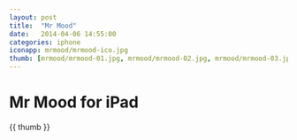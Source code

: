 ```yaml
---
layout: post
title:  "Mr Mood"
date:   2014-04-06 14:55:00
categories: iphone
iconapp: mrmood/mrmood-ico.jpg
thumb: [mrmood/mrmood-01.jpg, mrmood/mrmood-02.jpg, mrmood/mrmood-03.jpg, mrmood/mrmood-04.jpg]
---
```


# Mr Mood for iPad
{{ thumb }}
